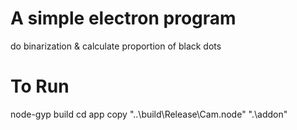 # A simple electron program

do binarization & calculate proportion of black dots

# To Run

node-gyp build
cd app
copy "..\build\Release\Cam.node" ".\addon\"